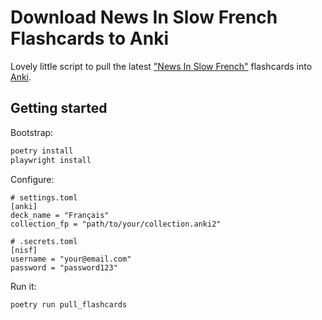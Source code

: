 # Download News In Slow French Flashcards to Anki

Lovely little script to pull the latest ["News In Slow French"](newsinslowfrench.com) flashcards into [Anki]().

## Getting started

Bootstrap:
```bash
poetry install
playwright install
```

Configure:
```
# settings.toml
[anki]
deck_name = "Français"
collection_fp = "path/to/your/collection.anki2"

# .secrets.toml
[nisf]
username = "your@email.com"
password = "password123"
```

Run it:
```bash
poetry run pull_flashcards
```
